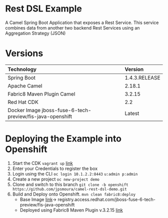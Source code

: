 # Rest DSL Example
A Camel Spring Boot Application that exposes a Rest Service. This service combines data from another two backend Rest Services using an Aggregation Strategy (JSON)

# Versions

| Technology                                                | Version       |
| :--- | :--- |
| Spring Boot                                               | 1.4.3.RELEASE |
| Apache Camel                                              | 2.18.1        |
| Fabric8 Maven Plugin Camel                                | 3.2.15        |
| Red Hat CDK                                               | 2.2           |
| Docker Image jboss-fuse-6-tech-preview/fis-java-openshift | Latest        |

# Deploying the Example into Openshift

1. Start the CDK `vagrant up` [link](https://developers.redhat.com/products/cdk/overview/)
2. Enter your Credentials to register the box
3. Login using the CLI `oc login 10.1.2.2:8443` `u:admin p:admin`
4. Create a new project `oc new-project demo`
5. Clone and switch to this branch `git clone -b openshift https://github.com/jpsmoura/camel-rest-dsl-demo.git`
6. Build and Deploy onto Openshift. `mvn clean fabric8:deploy`
   * Base Image [link](https://access.redhat.com/containers/#/repo/583fdc1f9c624c7ea34eb945)-> registry.access.redhat.com/jboss-fuse-6-tech-preview/fis-java-openshift
   * Deployed using Fabric8 Maven Plugin v.3.2.15 [link](https://maven.fabric8.io/)
